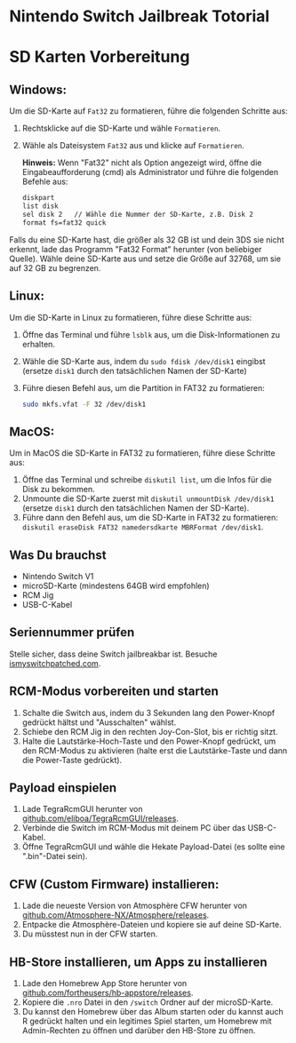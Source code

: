 # Nintendo Switch Jailbreak Totorial

# SD Karten Vorbereitung

## Windows:

Um die SD-Karte auf `Fat32` zu formatieren, führe die folgenden Schritte aus:

1. Rechtsklicke auf die SD-Karte und wähle `Formatieren`.
2. Wähle als Dateisystem `Fat32` aus und klicke auf `Formatieren`. 
   
   **Hinweis:** Wenn "Fat32" nicht als Option angezeigt wird, öffne die Eingabeaufforderung (cmd) als Administrator und führe die folgenden Befehle aus:

   ```sh
   diskpart
   list disk
   sel disk 2   // Wähle die Nummer der SD-Karte, z.B. Disk 2
   format fs=fat32 quick

Falls du eine SD-Karte hast, die größer als 32 GB ist und dein 3DS sie nicht erkennt, lade das Programm "Fat32 Format" herunter (von beliebiger Quelle). Wähle deine SD-Karte aus und setze die Größe auf 32768, um sie auf 32 GB zu begrenzen.

## Linux:

Um die SD-Karte in Linux zu formatieren, führe diese Schritte aus:

1. Öffne das Terminal und führe `lsblk` aus, um die Disk-Informationen zu erhalten.
2. Wähle die SD-Karte aus, indem du `sudo fdisk /dev/disk1` eingibst (ersetze `disk1` durch den tatsächlichen Namen der SD-Karte)
3. Führe diesen Befehl aus, um die Partition in FAT32 zu formatieren:

   ```bash
   sudo mkfs.vfat -F 32 /dev/disk1

## MacOS:

Um in MacOS die SD-Karte in FAT32 zu formatieren, führe diese Schritte aus:

1. Öffne das Terminal und schreibe `diskutil list`, um die Infos für die Disk zu bekommen.
2. Unmounte die SD-Karte zuerst mit `diskutil unmountDisk /dev/disk1` (ersetze `disk1` durch den tatsächlichen Namen der SD-Karte).
3. Führe dann den Befehl aus, um die SD-Karte in FAT32 zu formatieren: `diskutil eraseDisk FAT32 namedersdkarte MBRFormat /dev/disk1`.


## Was Du brauchst

- Nintendo Switch V1
- microSD-Karte (mindestens 64GB wird empfohlen)
- RCM Jig
- USB-C-Kabel

## Seriennummer prüfen

Stelle sicher, dass deine Switch jailbreakbar ist. Besuche [ismyswitchpatched.com](https://ismyswitchpatched.com/).

## RCM-Modus vorbereiten und starten

1. Schalte die Switch aus, indem du 3 Sekunden lang den Power-Knopf gedrückt hältst und "Ausschalten" wählst.
2. Schiebe den RCM Jig in den rechten Joy-Con-Slot, bis er richtig sitzt.
3. Halte die Lautstärke-Hoch-Taste und den Power-Knopf gedrückt, um den RCM-Modus zu aktivieren (halte erst die Lautstärke-Taste und dann die Power-Taste gedrückt).

## Payload einspielen

1. Lade TegraRcmGUI herunter von [github.com/eliboa/TegraRcmGUI/releases](https://github.com/eliboa/TegraRcmGUI/releases).
2. Verbinde die Switch im RCM-Modus mit deinem PC über das USB-C-Kabel.
3. Öffne TegraRcmGUI und wähle die Hekate Payload-Datei (es sollte eine ".bin"-Datei sein).

## CFW (Custom Firmware) installieren:

1. Lade die neueste Version von Atmosphère CFW herunter von [github.com/Atmosphere-NX/Atmosphere/releases](https://github.com/Atmosphere-NX/Atmosphere/releases).
2. Entpacke die Atmosphère-Dateien und kopiere sie auf deine SD-Karte.
3. Du müsstest nun in der CFW starten.

## HB-Store installieren, um Apps zu installieren

1. Lade den Homebrew App Store herunter von [github.com/fortheusers/hb-appstore/releases](https://github.com/fortheusers/hb-appstore/releases).
2. Kopiere die `.nro` Datei in den `/switch` Ordner auf der microSD-Karte.
3. Du kannst den Homebrew über das Album starten oder du kannst auch R gedrückt halten und ein legitimes Spiel starten, um Homebrew mit Admin-Rechten zu öffnen und darüber den HB-Store zu öffnen.

